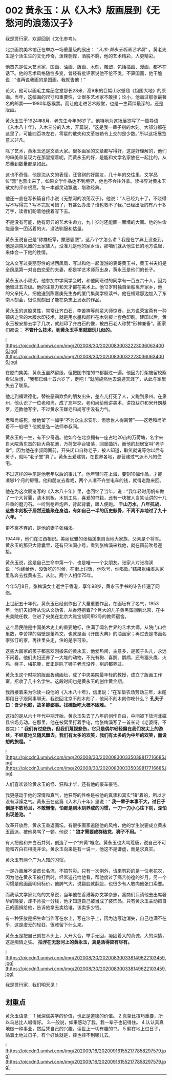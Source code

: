 # 002 黄永玉：从《入木》版画展到《无愁河的浪荡汉子》

我是贾行家，欢迎回到《文化参考》。

北京画院美术馆正在举办一场重量级的展出： *“入木-黄永玉版画艺术展”* 。黄老先生是个活生生的文化传奇，泼辣剽悍，洒脱不羁，他的艺术精彩，人更精彩。

他首先是位大艺术家，国画、油画、版画、木刻，雕塑，包括插画、漫画，都不在话下。他的艺术风格随性多变，曾经有批评家说他不伦不类，不算国画，他干脆说：“谁再说我画的是国画，我就告他！”

论大，他可以画毛主席纪念堂那长28米、高9米的巨幅山水壁毯《祖国大地》的原画。当年，这幅画的尺寸和重要性，让很多艺术家不敢接；论小，他画过那张最著名的邮票——1980年版猴票。而让他走进艺术殿堂，也是一生羁绊最深的，还是版画。

黄永玉生于1924年8月，老先生今年96岁了。他特地为这场展览写了一篇导语《入木八十年》，入木三分的入木，开篇说，“这是我一辈子刻的木刻。大部分都在这里了，可能四百块左右。零星的散失和文革被勒令上交的是少数。”所以这场展览意义非凡。

除了艺术，黄永玉还是文章大家。很多画家的文章都写得好，这是好理解的，他们的审美和呈现力在那里摆着呢。而黄永玉的好，是能和文学名家放在一起比的，从质量到数量都是如此。

这也不奇怪，他是沈从文的表侄，汪曾祺的好朋友，几十年的交往里，文学品位“熏”也熏出来了，如果文学作品达不到境界，他也不会往外拿。读书界对黄永玉散文的评价很高，每一本都灵动飘逸，堪称经典。

他还一直在写长篇自传小说《无愁河的浪荡汉子》，他说：“人已经九十了，不晓得写不写得完？写不完就可惜了，有甚么办法？谁也救不了我。”已经出版的有八十多万字，读者们盼着他接着写下去。

不是没有可能，他有奇异的艺术生命力，九十岁时还能画一面墙的大画。他的生命能量像一团活着的火，没法驯服和估量。

黄永玉说自己是“称雄板犟，撒恶霸腰”，这八个字怎么讲？我是在字典上没查到。他是湖南凤凰的土家族人，没准儿是他的家乡话，那咱们就从他生长的地方说起，来体会一下他的性情。

沈从文写过美丽野性的湘西凤凰，写过和他一起漫游的表哥黄玉书，黄玉书夫妇是全凤凰第一对自由恋爱的夫妻，都是学艺术师范出身，黄永玉是他们的长子。

黄永玉从小顽劣，他参加中学同学会时，和他同班过的同学有一百五六十人，因为他留过五次级。他的注意力和天才都在美术上。他12岁时独自坐船离开家乡，他的父亲托人，把他送到陈嘉庚先生办的厦门集美学校读书。他在福建那边加入了东南木刻会，很快就刻出了能在杂志上发表的作品。

黄永玉的这股灵性，常常让齐白石、李苦禅等前辈大师惊讶。比方说荣宝斋有一种镇店之宝的木版水印技术，就是用水墨和颜料在木刻板上套色印刷。建国以后，黄永玉被安排去学了几次，就刻印了齐白石的像，被白石老人称赞“形神兼备”。画家们都说： **不管什么技术，到黄永玉手里就跟玩儿似的。**

![https://piccdn3.umiwi.com/img/202008/30/202008300322230360634006.jpg](https://piccdn3.umiwi.com/img/202008/30/202008300322230360634006.jpg)

在厦门集美，黄永玉虽然留级，但把图书馆的书都翻过一遍。他因为打架被留校察看以后想，“我都已经十五六岁了，走吧！”就施施然地去浪迹天涯了，从此与家里失去了联系。

他走到福建德化，替被恶霸欺负的朋友出头，差点儿打死了人，又跑到泉州。在泉州，他认识了一位老和尚，成了忘年交，老和尚给他讲美术，讲拉斐尔和米开朗基罗，还教他写字，不过黄永玉嫌老和尚写字没有力气。

老和尚临死，给他留了一幅字“不为众生求安乐，但愿世人得离苦”——这老和尚听着不一般吧？他就是弘一法师李叔同。

黄永玉的一生，有不少奇遇。他如今在北京拥有一座占地20亩的万荷塘，名字来自大院落东首的巨大荷花池，万荷堂亭台错落，回廊曲折，而他的起居室叫“老子堂”，因为他在李叔同面前，开头闭口自称老子，被人知道，取笑就说等你以后有房子，就叫“老子堂”算了。黄永玉爱建筑，在世界各地，都营建过气派不凡的住宅。

不过这样的手笔是他老年以后的事儿了。他年轻时在上海，要刻10幅作品，才能凑够1个月的房租。他和朋友去看戏，两个人凑不齐坐电车的钱，就得走路来回。

他在为这次展览写的《入木八十年》里，也回忆了当年，说：“我年轻时用帆布做了一个大背囊，装木刻板，木刻工具，喜爱的书籍，还有一块被人当笑话讲的十几斤重的磨刀石。一听到枪声炮声，背起背囊，跟人便跑。 **千山万水，八年抗战，这些木刻板子居然还能聚在身边，有如自己一半的历史骸骨，不离不弃地过了九十六年。** ”

更不离不弃的，是他的妻子张梅溪。

1944年，他们在江西相识。美丽优雅的张梅溪来自当地大家族，父亲是个将军。黄永玉的那只大背囊里，还有只法国小号，看到张梅溪来找他，就在窗前吹号迎接。

黄永玉说，这是自己生命中第一个、也是唯一一个女朋友。张家人对张梅溪说：“你嫁给他，没饭吃的时候，在街上讨饭，他吹号，你唱歌。”结果张梅溪从家里私奔去找黄永玉。从此，两个人相伴75年。

今年5月8日，张梅溪女士逝世于香港，享年98岁，黄永玉手书的讣告传遍了网络。

上世纪五十年代，黄永玉已经创作出了大量重要作品，在画坛有了名气，1953年，他们夫妇听从沈从文劝告，从香港抱着7个月大的儿子黄黑蛮回到北京，在中央美院任教，住进了央美在北京大雅宝胡同甲2号的教师宿舍。

这个居民院是中国美术史上的重要地标，住满了闻名世界的艺术大师。从院门口往里数，李苦禅的隔壁是董希文，也就是画《开国大典》的油画家；再过去是书画名家张仃的家，再往里头走，住的是李可染。

这些大画家的孩子都喜欢刚搬来的黄永玉，他爱热闹，主意多，是孩子头儿，永远不闲着。他们夫妇还养了一大堆的动物，不光有狗、喜鹊、鹦鹉，还有猫头鹰、火鸡、猴子、梅花鹿，反正是除了狮子老虎没养，别的都养过。

黄永玉这个时期的版画轰动画坛，成了中央美院最年轻的教授，成立了版画工作室，招收了几十名学生。这段时间也是黄永玉的创作黄金期。

我再接着来为你读一段他的《入木八十年》，信里说：“在军垦农场劳动三年，末尾那段日子跟同事聊天，我说回北京不刻木刻了，他问不刻木刻你吃什么？ **孔夫子曰：吾少也贱，故多能鄙事。找碗饭吃大概不困难。** ”

这指的是从六十年代中期开始，黄永玉失去了八年的创作自由，中间被下放河北磁县农场劳动。在那里，他在被窝里打着手电，给张梅溪写了一首长诗《老婆呀，不要哭》：“ **我们有过悲伤，但我们蔑视悲伤，它只是偶尔轻轻飘在我们发尖上的游丝，不经意地又随风飘去。我们有太多的欢笑，我们有太多的为中年的欢笑，而设想的旅程。** ”

![https://piccdn3.umiwi.com/img/202008/30/202008300335039817716685.jpg](https://piccdn3.umiwi.com/img/202008/30/202008300335039817716685.jpg)

人们喜欢谈论黄永玉的怪、狂和才华，还有他的豪车豪宅。

我更感动于他的深情和真气，他狂野的性格是被他的真挚和真实“镇”着的，所以才没有浮躁之气。黄永玉在这篇《入木八十年》里说：“ **我一辈子本事不大，过日子倒是不敢苟且，不敢懒惰，怕都是刻木刻养成的习惯，一刀一刀小心往下刻，深怕出现差池。** ”

改革开放后，黄永玉重返画坛。有很多画家追随他的风格，他的学生说要成立黄永玉画派，被他臭骂了一顿。他说：“ **狼才需要成群结党，狮子不用。** ”

有人把他和齐白石并列，创造了一个“齐黄”概念。黄永玉也大骂荒唐，说自己不可能和齐白石相提并论。黄永玉向来是有一说一，他这不是谦虚，而是求真实。

黄永玉有两个广为人知的习惯。

一是办画展不请首长名流，不搞剪彩。只有一次例外，请来剪彩的是一位老花农，因为他在黄永玉被打倒时，经常送花给他看，帮他度过了痛苦彷徨的岁月。另一个习惯是他画画明码标价，他脾气大，说翻脸就翻脸，也很少有人敢向他张口索要。

而我读文学家北岛的文章说，当年他在香港筹办文学杂志，富商们只请他去出席奢华的晚宴，却不肯投一分钱，他才知道自己被当成了装饰品。只有黄永玉主动把自己的画捐给他，告诉他拿去卖给谁，该卖多少钱。

有一种狂放是把生命当作写在水上，写在沙子上，因为边写边消失，自己也满不在乎，这是虚无的轻狂，很难留下什么来。

黄永玉是把自己刻在木头上，大开大合，举手无回，凝固着大的真诚，大的深情，这是痴情之狂。 **拍浮在无愁河上的黄永玉，真是活得应有尽有。**

![https://piccdn3.umiwi.com/img/202008/30/202008300338149622103459.jpg](https://piccdn3.umiwi.com/img/202008/30/202008300338149622103459.jpg)

我是贾行家，我们明天见！

## 划重点

黄永玉语录：
1.我深信美学的价值，也正是道德的价值。
2.真挚比技巧重要，所以鸟总比人唱得好。
3.一般说，如果感动了我，我一辈子也记得住。
4.认认真真地做一种事业，然后凭自己的兴趣，读世上一切有趣的书。
5.躺在地上过日子，贴着土地过日子，有个好处就是，摔也摔不到哪儿去。

![https://piccdn3.umiwi.com/img/202009/16/202009161552177858297579.jpg](https://piccdn3.umiwi.com/img/202009/16/202009161552177858297579.jpg)

---
